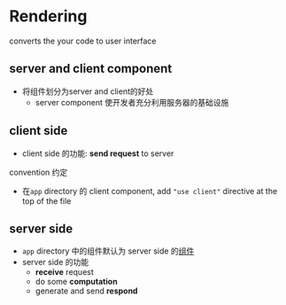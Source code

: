 # Rendering

converts the your code to user interface

## server and client component

- 将组件划分为server and client的好处
  - server component 使开发者充分利用服务器的基础设施

## client side

- client side 的功能: **send request** to server

convention 约定

- 在`app` directory 的 client component, add `"use client"` directive at the top of the file

## server side

- `app` directory 中的组件默认为 server side 的[组件](Ceact_Component.md)
- server side 的功能
  - **receive** request
  - do some **computation**
  - generate and send **respond**
